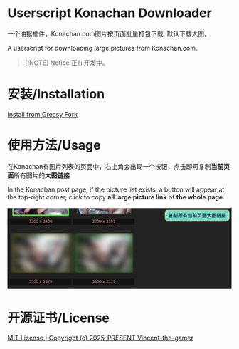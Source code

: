 # Userscript Konachan Downloader

一个油猴插件，Konachan.com图片按页面批量打包下载, 默认下载大图。

A userscript for downloading large pictures from Konachan.com.

> [!NOTE] Notice
> 正在开发中。

# 安装/Installation

[Install from Greasy Fork](https://greasyfork.org/zh-CN/scripts/534354-userscript-konachan-downloader)

# 使用方法/Usage

在Konachan有图片列表的页面中，右上角会出现一个按钮，点击即可复制**当前页面**所有图片的**大图链接**

In the Konachan post page, if the picture list exists, a button will appear at the top-right corner, click to copy **all large picture link** of **the whole page**.

![](.github/preview.png)

# 开源证书/License

[MIT License | Copyright (c) 2025-PRESENT Vincent-the-gamer](./LICENSE)